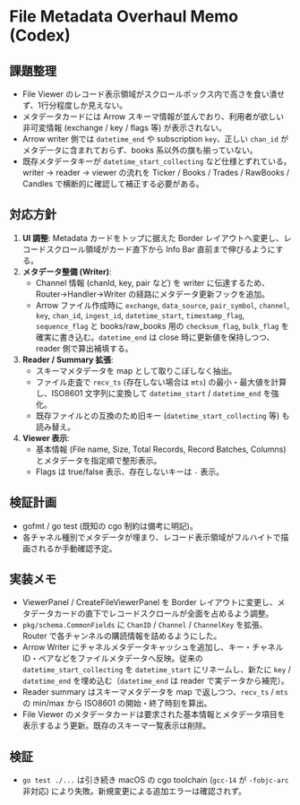 # File Metadata Overhaul Memo (Codex)

## 課題整理
- File Viewer のレコード表示領域がスクロールボックス内で高さを食い潰せず、1行分程度しか見えない。
- メタデータカードには Arrow スキーマ情報が並んでおり、利用者が欲しい非可変情報 (exchange / key / flags 等) が表示されない。
- Arrow writer 側では `datetime_end` や subscription `key`、正しい `chan_id` がメタデータに含まれておらず、books 系以外の旗も揃っていない。
- 既存メタデータキーが `datetime_start_collecting` など仕様とずれている。writer → reader → viewer の流れを Ticker / Books / Trades / RawBooks / Candles で横断的に確認して補正する必要がある。

## 対応方針
1. **UI 調整**: Metadata カードをトップに据えた Border レイアウトへ変更し、レコードスクロール領域がカード直下から Info Bar 直前まで伸びるようにする。
2. **メタデータ整備 (Writer)**:
   - Channel 情報 (chanId, key, pair など) を writer に伝達するため、Router→Handler→Writer の経路にメタデータ更新フックを追加。
   - Arrow ファイル作成時に `exchange`, `data_source`, `pair_symbol`, `channel`, `key`, `chan_id`, `ingest_id`, `datetime_start`, `timestamp_flag`, `sequence_flag` と books/raw_books 用の `checksum_flag`, `bulk_flag` を確実に書き込む。`datetime_end` は close 時に更新値を保持しつつ、reader 側で算出補填する。
3. **Reader / Summary 拡張**:
   - スキーマメタデータを map として取りこぼしなく抽出。
   - ファイル走査で `recv_ts` (存在しない場合は `mts`) の最小・最大値を計算し、ISO8601 文字列に変換して `datetime_start` / `datetime_end` を強化。
   - 既存ファイルとの互換のため旧キー (`datetime_start_collecting` 等) も読み替え。
4. **Viewer 表示**:
   - 基本情報 (File name, Size, Total Records, Record Batches, Columns) とメタデータを指定順で整形表示。
   - Flags は true/false 表示、存在しないキーは `-` 表示。

## 検証計画
- gofmt / go test (既知の cgo 制約は備考に明記)。
- 各チャネル種別でメタデータが埋まり、レコード表示領域がフルハイトで描画されるか手動確認予定。


## 実装メモ
- ViewerPanel / CreateFileViewerPanel を Border レイアウトに変更し、メタデータカードの直下でレコードスクロールが全面を占めるよう調整。
- `pkg/schema.CommonFields` に `ChanID` / `Channel` / `ChannelKey` を拡張、Router で各チャンネルの購読情報を詰めるようにした。
- Arrow Writer にチャネルメタデータキャッシュを追加し、キー・チャネルID・ペアなどをファイルメタデータへ反映。従来の `datetime_start_collecting` を `datetime_start` にリネームし、新たに `key` / `datetime_end` を埋め込む（`datetime_end` は reader で実データから補完）。
- Reader summary はスキーマメタデータを map で返しつつ、`recv_ts` / `mts` の min/max から ISO8601 の開始・終了時刻を算出。
- File Viewer のメタデータカードは要求された基本情報とメタデータ項目を表示するよう更新。既存のスキーマ一覧表示は削除。

## 検証
- `go test ./...` は引き続き macOS の cgo toolchain (`gcc-14` が `-fobjc-arc` 非対応) により失敗。新規変更による追加エラーは確認されず。

